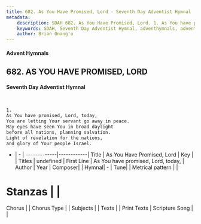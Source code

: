 ```yaml
---
title: 682. As You Have Promised, Lord - Seventh Day Adventist Hymnal
metadata:
    description: SDAH 682. As You Have Promised, Lord. 1. As You have promised, Lord, today, You are letting Your servant go away in peace. May eyes have seen You in broad daylight before all nations, planning salvation. Light of revelation for the nations, and glory of Your people Israel.
    keywords: SDAH, Seventh Day Adventist Hymnal, adventhymnals, advent hymnals, As You Have Promised, Lord, As You have promised, Lord, today, 
    author: Brian Onang'o
---
```


#### Advent Hymnals
## 682. AS YOU HAVE PROMISED, LORD
#### Seventh Day Adventist Hymnal

```txt


1.
As You have promised, Lord, today,
You are letting Your servant go away in peace.
May eyes have seen You in broad daylight
before all nations, planning salvation.
Light of revelation for the nations,
and glory of Your people Israel.


```

- |   -  |
-------------|------------|
Title | As You Have Promised, Lord |
Key |  |
Titles | undefined |
First Line | As You have promised, Lord, today, |
Author | 
Year | 
Composer|  |
Hymnal|  - |
Tune|  |
Metrical pattern | |
# Stanzas |  |
Chorus |  |
Chorus Type |  |
Subjects |  |
Texts |  |
Print Texts | 
Scripture Song |  |
  
